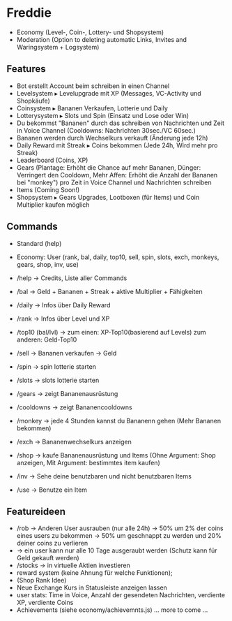 # Freddie
- Economy (Level-, Coin-, Lottery- und Shopsystem)
- Moderation (Option to deleting automatic Links, Invites and Waringsystem + Logsystem)

## Features

- Bot erstellt Account beim schreiben in einen Channel
- Levelsystem ▸ Levelupgrade mit XP (Messages, VC-Activity und Shopkäufe)
- Coinsystem ▸ Bananen Verkaufen, Lotterie und Daily
- Lotterysystem ▸ Slots und Spin (Einsatz und Lose oder Win)
- Du bekommst "Bananen" durch das schreiben von Nachrichten und Zeit in Voice Channel (Cooldowns: Nachrichten 30sec./VC 60sec.)
- Bananen werden durch Wechselkurs verkauft (Änderung jede 12h)
- Daily Reward mit Streak ▸ Coins bekommen (Jede 24h, Wird mehr pro Streak)
- Leaderboard (Coins, XP)
- Gears (Plantage: Erhöht die Chance auf mehr Bananen, Dünger: Verringert den Cooldown, Mehr Affen: Erhöht die Anzahl der Bananen bei "monkey") pro Zeit in Voice Channel und Nachrichten schreiben
- Items (Coming Soon!)
- Shopsystem ▸ Gears Upgrades, Lootboxen (für Items) und Coin Multiplier kaufen möglich

## Commands

- Standard (help)
- Economy: User (rank, bal, daily, top10, sell, spin, slots, exch, monkeys, gears, shop, inv, use)

- /help -> Credits, Liste aller Commands
- /bal -> Geld + Bananen + Streak + aktive Multiplier + Fähigkeiten
- /daily -> Infos über Daily Reward
- /rank -> Infos über Level und XP
- /top10 (bal/lvl) -> zum einen: XP-Top10(basierend auf Levels) zum anderen: Geld-Top10
- /sell -> Bananen verkaufen -> Geld
- /spin -> spin lotterie starten
- /slots -> slots lotterie starten
- /gears -> zeigt Bananenausrüstung
- /cooldowns -> zeigt Bananencooldowns
- /monkey -> jede 4 Stunden kannst du Bananenn gehen (Mehr Bananen bekommen)
- /exch -> Bananenwechselkurs anzeigen
- /shop -> kaufe Bananenausrüstung und Items (Ohne Argument: Shop anzeigen, Mit Argument: bestimmtes item kaufen)
- /inv -> Sehe deine benutzbaren und nicht benutzbaren Items
- /use -> Benutze ein Item

## Featureideen

- /rob -> Anderen User ausrauben (nur alle 24h) -> 50% um 2% der coins eines users zu bekommen -> 50% um geschnappt zu werden und 20% deiner coins zu verlieren
- -> ein user kann nur alle 10 Tage ausgeraubt werden (Schutz kann für Geld gekauft werden)
- /stocks -> in virtuelle Aktien investieren
- reward system (keine Ahnung für welche Funktionen);
- (Shop Rank Idee)
- Neue Exchange Kurs in Statusleiste anzeigen lassen
- user stats: Time in Voice, Anzahl der gesendeten Nachrichten, verdiente XP, verdiente Coins
- Achievements (siehe economy/achievemnts.js)
  ... more to come ...
